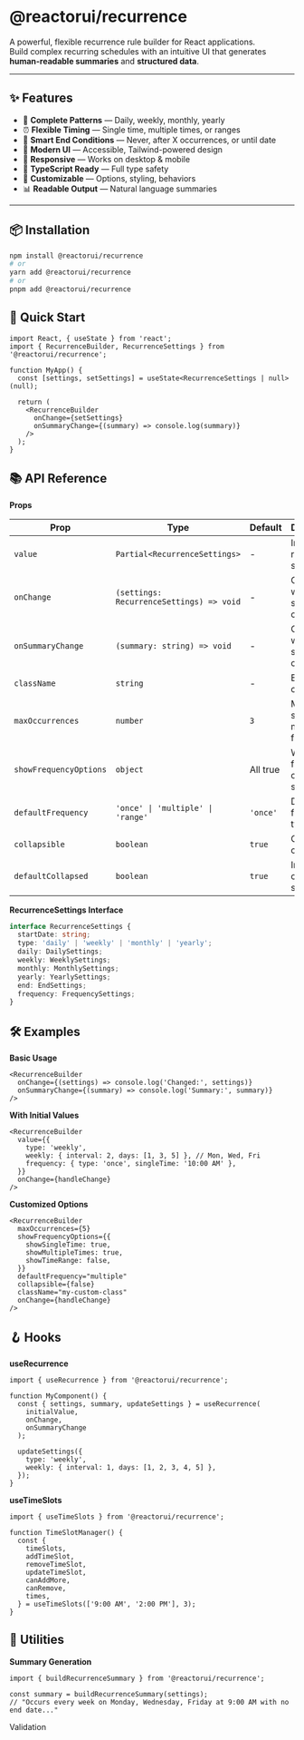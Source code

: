 # @reactorui/recurrence

A powerful, flexible recurrence rule builder for React applications.  
Build complex recurring schedules with an intuitive UI that generates **human-readable summaries** and **structured data**.

---

## ✨ Features

- 🔄 **Complete Patterns** — Daily, weekly, monthly, yearly
- ⏰ **Flexible Timing** — Single time, multiple times, or ranges
- 📅 **Smart End Conditions** — Never, after X occurrences, or until date
- 🎨 **Modern UI** — Accessible, Tailwind-powered design
- 📱 **Responsive** — Works on desktop & mobile
- 🔧 **TypeScript Ready** — Full type safety
- 🎯 **Customizable** — Options, styling, behaviors
- 📊 **Readable Output** — Natural language summaries

---

## 📦 Installation

```bash
npm install @reactorui/recurrence
# or
yarn add @reactorui/recurrence
# or
pnpm add @reactorui/recurrence
```

## 🚀 Quick Start

```tsx
import React, { useState } from 'react';
import { RecurrenceBuilder, RecurrenceSettings } from '@reactorui/recurrence';

function MyApp() {
  const [settings, setSettings] = useState<RecurrenceSettings | null>(null);

  return (
    <RecurrenceBuilder
      onChange={setSettings}
      onSummaryChange={(summary) => console.log(summary)}
    />
  );
}
```

## 📚 API Reference

**<RecurrenceBuilder /> Props**

| Prop                   | Type                                     | Default  | Description                           |
| ---------------------- | ---------------------------------------- | -------- | ------------------------------------- |
| `value`                | `Partial<RecurrenceSettings>`            | -        | Initial recurrence settings           |
| `onChange`             | `(settings: RecurrenceSettings) => void` | -        | Called when settings change           |
| `onSummaryChange`      | `(summary: string) => void`              | -        | Called when summary changes           |
| `className`            | `string`                                 | -        | Extra CSS classes                     |
| `maxOccurrences`       | `number`                                 | `3`      | Max time slots for multiple frequency |
| `showFrequencyOptions` | `object`                                 | All true | Which frequency options to show       |
| `defaultFrequency`     | `'once' \| 'multiple' \| 'range'`        | `'once'` | Default frequency type                |
| `collapsible`          | `boolean`                                | `true`   | Collapsible component                 |
| `defaultCollapsed`     | `boolean`                                | `true`   | Initial collapsed state               |

**RecurrenceSettings Interface**

```ts
interface RecurrenceSettings {
  startDate: string;
  type: 'daily' | 'weekly' | 'monthly' | 'yearly';
  daily: DailySettings;
  weekly: WeeklySettings;
  monthly: MonthlySettings;
  yearly: YearlySettings;
  end: EndSettings;
  frequency: FrequencySettings;
}
```

## 🛠 Examples

**Basic Usage**

```tsx
<RecurrenceBuilder
  onChange={(settings) => console.log('Changed:', settings)}
  onSummaryChange={(summary) => console.log('Summary:', summary)}
/>
```

**With Initial Values**

```tsx
<RecurrenceBuilder
  value={{
    type: 'weekly',
    weekly: { interval: 2, days: [1, 3, 5] }, // Mon, Wed, Fri
    frequency: { type: 'once', singleTime: '10:00 AM' },
  }}
  onChange={handleChange}
/>
```

**Customized Options**

```tsx
<RecurrenceBuilder
  maxOccurrences={5}
  showFrequencyOptions={{
    showSingleTime: true,
    showMultipleTimes: true,
    showTimeRange: false,
  }}
  defaultFrequency="multiple"
  collapsible={false}
  className="my-custom-class"
  onChange={handleChange}
/>
```

## 🪝 Hooks

**useRecurrence**

```tsx
import { useRecurrence } from '@reactorui/recurrence';

function MyComponent() {
  const { settings, summary, updateSettings } = useRecurrence(
    initialValue,
    onChange,
    onSummaryChange
  );

  updateSettings({
    type: 'weekly',
    weekly: { interval: 1, days: [1, 2, 3, 4, 5] },
  });
}
```

**useTimeSlots**

```tsx
import { useTimeSlots } from '@reactorui/recurrence';

function TimeSlotManager() {
  const {
    timeSlots,
    addTimeSlot,
    removeTimeSlot,
    updateTimeSlot,
    canAddMore,
    canRemove,
    times,
  } = useTimeSlots(['9:00 AM', '2:00 PM'], 3);
}
```

## 🧩 Utilities

**Summary Generation**

```tsx
import { buildRecurrenceSummary } from '@reactorui/recurrence';

const summary = buildRecurrenceSummary(settings);
// "Occurs every week on Monday, Wednesday, Friday at 9:00 AM with no end date..."
```

Validation
